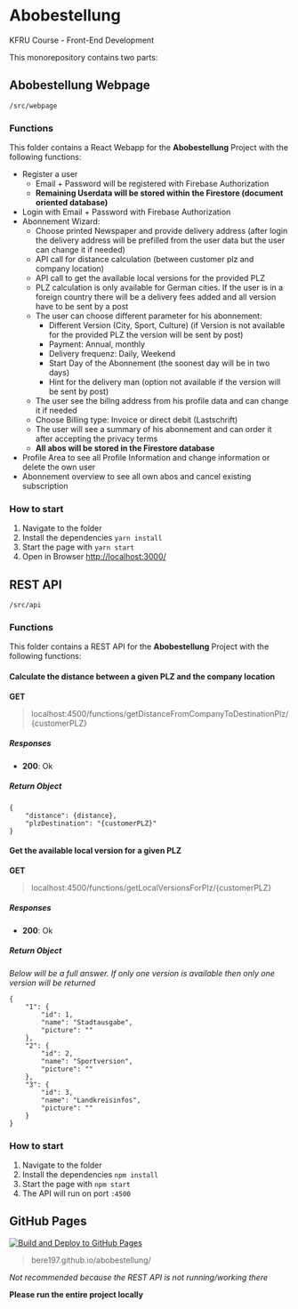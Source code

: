 # Abobestellung
KFRU Course - Front-End Development

This monorepository contains two parts:

## Abobestellung Webpage

```/src/webpage```

### Functions

This folder contains a React Webapp for the **Abobestellung** Project with the following functions:
* Register a user
  * Email + Password will be registered with Firebase Authorization
  * **Remaining Userdata will be stored within the Firestore (document oriented database)**
* Login with Email + Password with Firebase Authorization
* Abonnement Wizard:
  * Choose printed Newspaper and provide delivery address (after login the delivery address will be prefilled from the user data but the user can change it if needed)
  * API call for distance calculation (between customer plz and company location)
  * API call to get the available local versions for the provided PLZ
  * PLZ calculation is only available for German cities. If the user is in a foreign country there will be a delivery fees added and all version have to be sent by a post
  * The user can choose different parameter for his abonnement:
    * Different Version (City, Sport, Culture) (if Version is not available for the provided PLZ the version will be sent by post)
    * Payment: Annual, monthly
    * Delivery frequenz: Daily, Weekend
    * Start Day of the Abonnement (the soonest day will be in two days)
    * Hint for the delivery man (option not available if the version will be sent by post)
  * The user see the billng address from his profile data and can change it if needed
  * Choose Billing type: Invoice or direct debit (Lastschrift)
  * The user will see a summary of his abonnement and can order it after accepting the privacy terms
  * **All abos will be stored in the Firestore database**
* Profile Area to see all Profile Information and change information or delete the own user
* Abonnement overview to see all own abos and cancel existing subscription

### How to start

1. Navigate to the folder
2. Install the dependencies `yarn install`
3. Start the page with `yarn start`
4. Open in Browser [http://localhost:3000/](http://localhost:3000/)


## REST API

```/src/api```

### Functions

This folder contains a REST API for the **Abobestellung** Project with the following functions:

#### Calculate the distance between a given PLZ and the company location

**GET**
> localhost:4500/functions/getDistanceFromCompanyToDestinationPlz/{customerPLZ}

##### Responses
- **200**: Ok

##### Return Object
```
{
    "distance": {distance},
    "plzDestination": "{customerPLZ}"
}
```

#### Get the available local version for a given PLZ

**GET**
> localhost:4500/functions/getLocalVersionsForPlz/{customerPLZ}

##### Responses
- **200**: Ok

##### Return Object
*Below will be a full answer. If only one version is available then only one version will be returned*
```
{
    "1": {
        "id": 1,
        "name": "Stadtausgabe",
        "picture": ""
    },
    "2": {
        "id": 2,
        "name": "Sportversion",
        "picture": ""
    },
    "3": {
        "id": 3,
        "name": "Landkreisinfos",
        "picture": ""
    }
}
```

### How to start

1. Navigate to the folder
2. Install the dependencies `npm install`
3. Start the page with `npm start`
4. The API will run on port `:4500`


## GitHub Pages
[![Build and Deploy to GitHub Pages](https://github.com/BeRe197/Abobestellung/actions/workflows/build_deploy_GitHub-Pages.yml/badge.svg)](https://github.com/BeRe197/Abobestellung/actions/workflows/build_deploy_GitHub-Pages.yml)
> bere197.github.io/abobestellung/

*Not recommended because the REST API is not running/working there*

**Please run the entire project locally**
